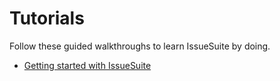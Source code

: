 # Tutorials

Follow these guided walkthroughs to learn IssueSuite by doing.

- [Getting started with IssueSuite](getting-started.md)
